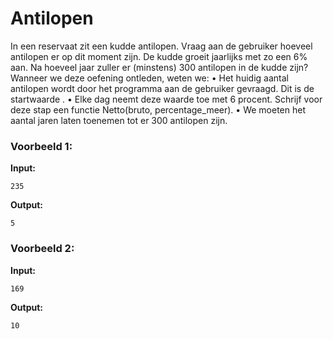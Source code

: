 # Antilopen

In een reservaat zit een kudde antilopen. Vraag aan de gebruiker hoeveel antilopen er op dit moment zijn.
De kudde groeit jaarlijks met zo een 6% aan.
Na hoeveel jaar zuller er (minstens) 300 antilopen in de kudde zijn?
Wanneer we deze oefening ontleden, weten we:
• Het huidig aantal antilopen wordt door het programma aan de gebruiker gevraagd. Dit is de startwaarde .
• Elke dag neemt deze waarde toe met 6 procent. Schrijf voor deze stap een functie Netto(bruto, percentage_meer). 
• We moeten het aantal jaren laten toenemen tot er 300 antilopen zijn.






### Voorbeeld 1:

**Input:**
	
	235

**Output:**
	
	5



### Voorbeeld 2:

**Input:**
	
	169

**Output:**
	
	10
